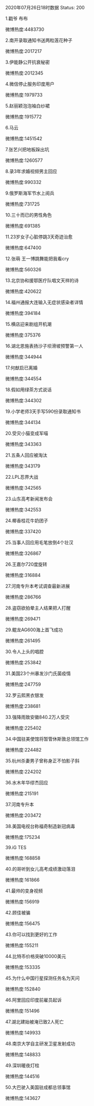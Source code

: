 2020年07月26日18时数据
Status: 200

1.戳爷 布布

微博热度:4483730

2.南开录取通知书送两粒莲花种子

微博热度:2017217

3.伊能静公开抗衰秘密

微博热度:2012345

4.微信停止服务印度用户

微博热度:1979733

5.赵丽颖泡泡袖白纱裙

微博热度:1915772

6.马云

微博热度:1451542

7.张艺兴把地板跺出坑

微博热度:1260577

8.录3年求婚视频男主回应

微博热度:990332

9.俄罗斯海军节水上阅兵

微博热度:731725

10.三十而已的男性角色

微博热度:691385

11.23岁女子心脏停跳3天奇迹治愈

微博热度:647400

12.张萌 王一博跳舞能把我看cry

微博热度:560326

13.北京协和援鄂医疗队唱文天祥的诗

微博热度:420622

14.福州通报大连输入无症状感染者详情

微博热度:394184

15.横店迎来剧组开机潮

微博热度:375376

16.湖北恩施表扬沙子坝滑坡预警第一人

微博热度:344944

17.何猷启已离婚

微博热度:344554

18.假如用绿茶方式说话

微博热度:344302

19.小学老师3天手写590份录取通知书

微博热度:344134

20.受灾小猫变成军喵

微博热度:343363

21.五条人回应被淘汰

微博热度:343179

22.LPL忍界大战

微博热度:342565

23.山东高考新闻发布会

微博热度:342553

24.椰香桂花牛奶团子

微博热度:337420

25.当事人回应用毛笔放倒4个壮汉

微博热度:326867

26.王嘉尔720度旋转

微博热度:316884

27.河南专升本考试调查最新进展

微博热度:286766

28.盗窃欲拍晕主人结果把人打醒

微博热度:269471

29.鲲龙AG600海上首飞成功

微博热度:261495

30.令人上头的唱腔

微博热度:253842

31.美国23个州暴发沙门氏菌疫情

微博热度:247759

32.罗云熙黑衣银发

微博热度:238681

33.强降雨致安徽840.2万人受灾

微博热度:225402

34.中国驻美使馆将暂管休斯敦总领馆工作

微博热度:224482

35.杭州杀妻男子曾称身正不怕影子斜

微博热度:224202

36.水木年华缪杰回应

微博热度:215191

37.河南专升本

微博热度:203472

38.美国电视台称福奇制造新冠病毒

微博热度:175234

39.iG TES

微博热度:168858

40.的哥听到女儿高考成绩激动落泪

微博热度:161866

41.最帅的变身视频

微博热度:156919

42.顾佳被骗

微博热度:156475

43.你可以找到更好的工作

微博热度:155211

44.比特币价格突破10000美元

微博热度:153335

45.为什么中国行星探测任务名为天问

微博热度:152840

46.阿里回应印度前雇员起诉

微博热度:151496

47.湖北建始被淹已致2人死亡

微博热度:149933

48.南京大学自主研发卫星发射成功

微博热度:148833

49.深圳暖夜灯柱

微博热度:144516

50.大巴驶入美国驻成都总领事馆

微博热度:143627

